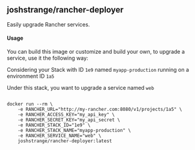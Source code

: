 ## joshstrange/rancher-deployer

Easily upgrade Rancher services.

#### Usage

You can build this image or customize and build your own, to upgrade a service, use it the following way:

Considering your Stack with ID `1e9` named `myapp-production` running on a environment ID `1a5`

Under this stack, you want to upgrade a service named `web`

```

docker run --rm \
    -e RANCHER_URL="http://my-rancher.com:8080/v1/projects/1a5" \
    -e RANCHER_ACCESS_KEY="my_api_key" \
    -e RANCHER_SECRET_KEY="my_api_secret \
    -e RANCHER_STACK_ID="1e9" \
    -e RANCHER_STACK_NAME="myapp-production" \
    -e RANCHER_SERVICE_NAME="web" \
    joshstrange/rancher-deployer:latest
``` 
